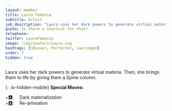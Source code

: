 ```yaml
---
layout: member
title: Laura Femenía
subtitle: Artist
job_description: "Laura uses her dark powers to generate virtual materia. Then, she  brings them to life by giving them a Spine column."
quote: Is there a shortcut for that?
telephone:
twitter: LauraFemenía
image: /img/avatars/Laura.svg
hashtags: [3DLover, Perfector, Lauringan]
order: 7
hidden: true
---
```


Laura uses her dark powers to generate virtual materia. Then, she  brings them to life by giving them a Spine column.

{: .is-hidden-mobile}
**Special Moves:**

<div class="has-text-left is-hidden-mobile">
    <i class="fas fa-arrow-right" style="transform: rotateZ(-45deg);"></i>
    <i class="fas fa-arrow-down" style="transform: rotateZ(-45deg);"></i>
    <i class="fas fa-arrow-left" style="transform: rotateZ(-45deg);"></i>
    <i class="fas fa-arrow-up" style="transform: rotateZ(-45deg);"></i>
    +🅰: &emsp;Dark materialization
</div>

<div class="has-text-left is-hidden-mobile">
    <i class="fas fa-arrow-up"></i>
    <i class="fas fa-arrow-down"></i>
    <i class="fas fa-arrow-up"></i>
    <i class="fas fa-arrow-down"></i>
    +🅱: &emsp;Re-animation
</div>
